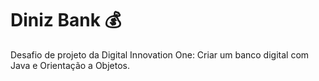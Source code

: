 # Diniz Bank :moneybag:
Desafio de projeto da Digital Innovation One: Criar um banco digital com Java e Orientação a Objetos.
